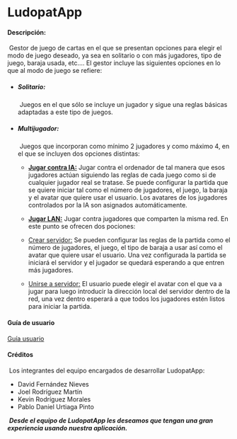 # LudopatApp



#### Descripción:

​			Gestor de juego de cartas en el que se presentan opciones para elegir el modo de juego deseado,  ya sea en solitario o con más jugadores, tipo de juego, baraja usada, etc.... El gestor incluye las siguientes opciones en lo que al modo de juego se refiere:



- ##### Solitario:

  ​		Juegos en el que sólo se incluye un jugador y sigue una reglas básicas adaptadas a este tipo de juegos.

  

- ##### Multijugador:

  ​		Juegos que incorporan como mínimo 2 jugadores y como máximo 4, en el que se incluyen dos opciones distintas:

  - **<u>Jugar contra IA:</u>** Jugar contra el ordenador de tal manera que esos jugadores actúan siguiendo las reglas de cada juego como si de cualquier jugador real se tratase. Se puede configurar la partida que se quiere iniciar tal como el número de jugadores, el juego, la baraja y el avatar que quiere usar el usuario. Los avatares de los jugadores controlados por la IA son asignados automáticamente.

    

  -  **<u>Jugar LAN:</u>** Jugar contra jugadores que comparten la misma red. En este punto se ofrecen dos pociones:

    - <u>Crear servidor:</u> Se pueden configurar las reglas de la partida como el número de jugadores, el juego, el tipo de baraja a usar así como el avatar que quiere usar el usuario. Una vez configurada la partida se iniciará el servidor y el jugador se quedará esperando a que entren más jugadores.
  - <u>Unirse a servidor:</u> El usuario puede elegir el avatar con el que va a jugar para luego introducir la dirección local del servidor dentro de la red, una vez dentro esperará a que todos los jugadores estén listos para iniciar la partida.



#### Guía de usuario

[Guía usuario](../tree/master/docs/userguide.md)

#### Créditos

​		Los integrantes del equipo encargados de desarrollar LudopatApp:

- David Fernández Nieves
- Joel Rodríguez Martín
- Kevin Rodríguez Morales
- Pablo Daniel Urtiaga Pinto



​	***Desde el equipo de LudopatApp les deseamos que tengan una gran experiencia usando nuestra aplicación.***
